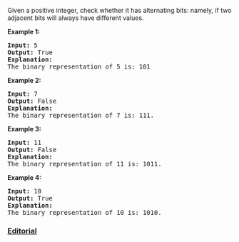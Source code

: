Given a positive integer, check whether it has alternating bits: namely, if two adjacent bits will always have different values.

**Example 1:**
<pre>
<b>Input:</b> 5
<b>Output:</b> True
<b>Explanation:</b>
The binary representation of 5 is: 101
</pre>

**Example 2:**
<pre>
<b>Input:</b> 7
<b>Output:</b> False
<b>Explanation:</b>
The binary representation of 7 is: 111.
</pre>

**Example 3:**
<pre>
<b>Input:</b> 11
<b>Output:</b> False
<b>Explanation:</b>
The binary representation of 11 is: 1011.
</pre>

**Example 4:**
<pre>
<b>Input:</b> 10
<b>Output:</b> True
<b>Explanation:</b>
The binary representation of 10 is: 1010.
</pre>

### [Editorial](https://leetcode.com/articles/binary-number-with-alternating-bits/)
